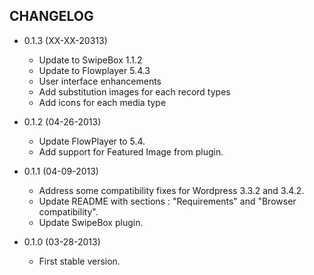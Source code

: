 CHANGELOG
---------

* 0.1.3 (XX-XX-20313)

  * Update to SwipeBox 1.1.2
  * Update to Flowplayer 5.4.3
  * User interface enhancements
  * Add substitution images for each record types
  * Add icons for each media type

* 0.1.2 (04-26-2013)

  * Update FlowPlayer to 5.4.
  * Add support for Featured Image from plugin.

* 0.1.1 (04-09-2013)

  * Address some compatibility fixes for Wordpress 3.3.2 and 3.4.2.
  * Update README with sections : "Requirements" and "Browser compatibility".
  * Update SwipeBox plugin.

* 0.1.0 (03-28-2013)

  * First stable version.
